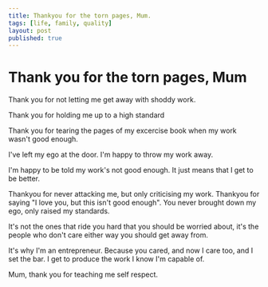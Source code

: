 ```yaml
---
title: Thankyou for the torn pages, Mum.
tags: [life, family, quality]
layout: post
published: true
---
```


# Thank you for the torn pages, Mum

Thank you for not letting me get away with shoddy work. 

Thank you for holding me up to a high standard

Thank you for tearing the pages of my excercise book when my work wasn't good enough. 

I've left my ego at the door. I'm happy to throw my work away. 

I'm happy to be told my work's not good enough. It just means that I get to be better.

Thankyou for never attacking me, but only criticising my work. Thankyou for saying "I love you, but this isn't good enough". You never brought down my ego, only raised my standards.

It's not the ones that ride you hard that you should be worried about, it's the people who don't care either way you should get away from.

It's why I'm an entrepreneur. Because you cared, and now I care too, and I set the bar. I get to produce the work I know I'm capable of. 

Mum, thank you for teaching me self respect.
